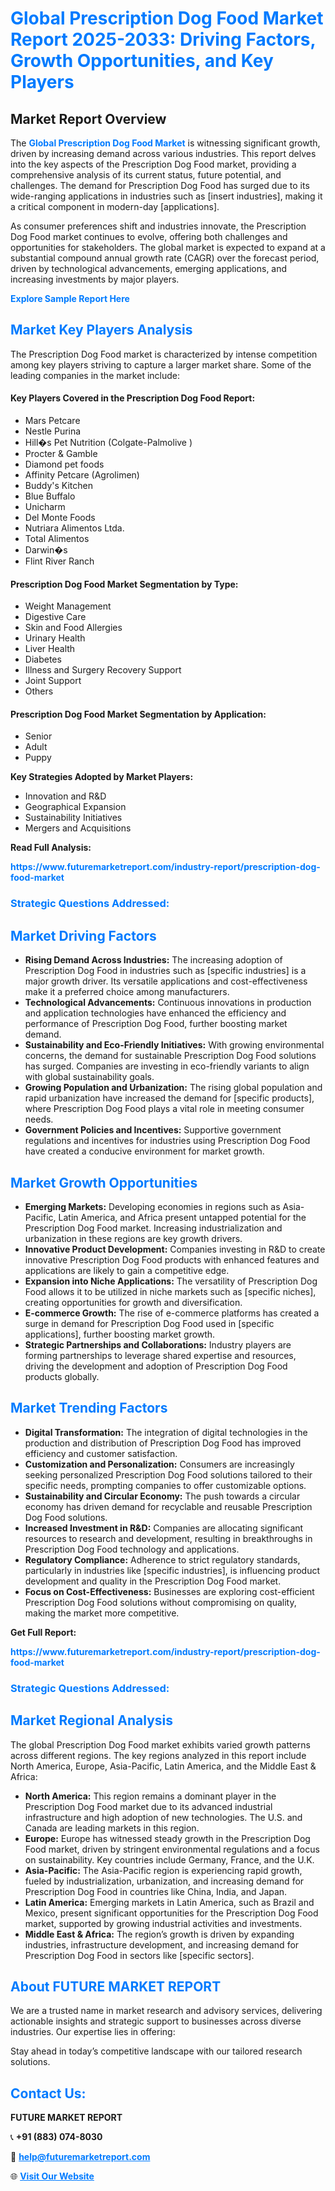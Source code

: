 <h1 style="color: #007BFF;">Global Prescription Dog Food Market Report 2025-2033: Driving Factors, Growth Opportunities, and Key Players</h1>

<section id="overview">
<h2>Market Report Overview</h2>
<p>The <a href="https://www.futuremarketreport.com/industry-report/prescription-dog-food-market" style="color: #007BFF; text-decoration: none;"><strong>Global Prescription Dog Food Market</strong></a> is witnessing significant growth, driven by increasing demand across various industries. This report delves into the key aspects of the Prescription Dog Food market, providing a comprehensive analysis of its current status, future potential, and challenges. The demand for Prescription Dog Food has surged due to its wide-ranging applications in industries such as [insert industries], making it a critical component in modern-day [applications].</p>
<p>As consumer preferences shift and industries innovate, the Prescription Dog Food market continues to evolve, offering both challenges and opportunities for stakeholders. The global market is expected to expand at a substantial compound annual growth rate (CAGR) over the forecast period, driven by technological advancements, emerging applications, and increasing investments by major players.</p>
</section>

<section id="overview">
<p><a href="https://www.futuremarketreport.com/request-sample/reportId=83879" style="color: #007BFF; text-decoration: none;"><strong>Explore Sample Report Here</strong></a></p>
</section>

<section id="key-players">
<h2 style="color: #007BFF;">Market Key Players Analysis</h2>
<p>The Prescription Dog Food market is characterized by intense competition among key players striving to capture a larger market share. Some of the leading companies in the market include:</p>
<h4>Key Players Covered in the Prescription Dog Food Report:</h4>
<ul><li>Mars Petcare</li><li>Nestle Purina</li><li>Hill�s Pet Nutrition (Colgate-Palmolive )</li><li>Procter &amp; Gamble</li><li>Diamond pet foods</li><li>Affinity Petcare (Agrolimen)</li><li>Buddy&#039;s Kitchen</li><li>Blue Buffalo</li><li>Unicharm</li><li>Del Monte Foods</li><li>Nutriara Alimentos Ltda.</li><li>Total Alimentos</li><li>Darwin�s</li><li>Flint River Ranch</li></ul>
<h4>Prescription Dog Food Market Segmentation by Type:</h4>
<ul><li>Weight Management</li><li>Digestive Care</li><li>Skin and Food Allergies</li><li>Urinary Health</li><li>Liver Health</li><li>Diabetes</li><li>Illness and Surgery Recovery Support</li><li>Joint Support</li><li>Others</li></ul>

<h4>Prescription Dog Food Market Segmentation by Application:</h4>
<ul><li>Senior</li><li>Adult</li><li>Puppy</li></ul>
<p><strong>Key Strategies Adopted by Market Players:</strong></p>
<ul>
<li>Innovation and R&D</li>
<li>Geographical Expansion</li>
<li>Sustainability Initiatives</li>
<li>Mergers and Acquisitions</li>
</ul>
</section>

<section>
<p><strong>Read Full Analysis: </strong></p><a href="https://www.futuremarketreport.com/industry-report/prescription-dog-food-market" style="color: #007BFF; text-decoration: none;"><strong>https://www.futuremarketreport.com/industry-report/prescription-dog-food-market</strong></a>
<h3 style="color: #007BFF;">Strategic Questions Addressed:</h3>
</section>

<section id="driving-factors">
<h2 style="color: #007BFF;">Market Driving Factors</h2>
<ul>
<li><strong>Rising Demand Across Industries:</strong> The increasing adoption of Prescription Dog Food in industries such as [specific industries] is a major growth driver. Its versatile applications and cost-effectiveness make it a preferred choice among manufacturers.</li>
<li><strong>Technological Advancements:</strong> Continuous innovations in production and application technologies have enhanced the efficiency and performance of Prescription Dog Food, further boosting market demand.</li>
<li><strong>Sustainability and Eco-Friendly Initiatives:</strong> With growing environmental concerns, the demand for sustainable Prescription Dog Food solutions has surged. Companies are investing in eco-friendly variants to align with global sustainability goals.</li>
<li><strong>Growing Population and Urbanization:</strong> The rising global population and rapid urbanization have increased the demand for [specific products], where Prescription Dog Food plays a vital role in meeting consumer needs.</li>
<li><strong>Government Policies and Incentives:</strong> Supportive government regulations and incentives for industries using Prescription Dog Food have created a conducive environment for market growth.</li>
</ul>
</section>

<section id="growth-opportunities">
<h2 style="color: #007BFF;">Market Growth Opportunities</h2>
<ul>
<li><strong>Emerging Markets:</strong> Developing economies in regions such as Asia-Pacific, Latin America, and Africa present untapped potential for the Prescription Dog Food market. Increasing industrialization and urbanization in these regions are key growth drivers.</li>
<li><strong>Innovative Product Development:</strong> Companies investing in R&D to create innovative Prescription Dog Food products with enhanced features and applications are likely to gain a competitive edge.</li>
<li><strong>Expansion into Niche Applications:</strong> The versatility of Prescription Dog Food allows it to be utilized in niche markets such as [specific niches], creating opportunities for growth and diversification.</li>
<li><strong>E-commerce Growth:</strong> The rise of e-commerce platforms has created a surge in demand for Prescription Dog Food used in [specific applications], further boosting market growth.</li>
<li><strong>Strategic Partnerships and Collaborations:</strong> Industry players are forming partnerships to leverage shared expertise and resources, driving the development and adoption of Prescription Dog Food products globally.</li>
</ul>
</section>

<section id="trending-factors">
<h2 style="color: #007BFF;">Market Trending Factors</h2>
<ul>
<li><strong>Digital Transformation:</strong> The integration of digital technologies in the production and distribution of Prescription Dog Food has improved efficiency and customer satisfaction.</li>
<li><strong>Customization and Personalization:</strong> Consumers are increasingly seeking personalized Prescription Dog Food solutions tailored to their specific needs, prompting companies to offer customizable options.</li>
<li><strong>Sustainability and Circular Economy:</strong> The push towards a circular economy has driven demand for recyclable and reusable Prescription Dog Food solutions.</li>
<li><strong>Increased Investment in R&D:</strong> Companies are allocating significant resources to research and development, resulting in breakthroughs in Prescription Dog Food technology and applications.</li>
<li><strong>Regulatory Compliance:</strong> Adherence to strict regulatory standards, particularly in industries like [specific industries], is influencing product development and quality in the Prescription Dog Food market.</li>
<li><strong>Focus on Cost-Effectiveness:</strong> Businesses are exploring cost-efficient Prescription Dog Food solutions without compromising on quality, making the market more competitive.</li>
</ul>
</section>

<section>
<p><strong>Get Full Report: </strong></p><a href="https://www.futuremarketreport.com/industry-report/prescription-dog-food-market" style="color: #007BFF; text-decoration: none;"><strong>https://www.futuremarketreport.com/industry-report/prescription-dog-food-market</strong></a>
<h3 style="color: #007BFF;">Strategic Questions Addressed:</h3>
</section>


<section id="regional-analysis">
<h2 style="color: #007BFF;">Market Regional Analysis</h2>
<p>The global Prescription Dog Food market exhibits varied growth patterns across different regions. The key regions analyzed in this report include North America, Europe, Asia-Pacific, Latin America, and the Middle East & Africa:</p>
<ul>
<li><strong>North America:</strong> This region remains a dominant player in the Prescription Dog Food market due to its advanced industrial infrastructure and high adoption of new technologies. The U.S. and Canada are leading markets in this region.</li>
<li><strong>Europe:</strong> Europe has witnessed steady growth in the Prescription Dog Food market, driven by stringent environmental regulations and a focus on sustainability. Key countries include Germany, France, and the U.K.</li>
<li><strong>Asia-Pacific:</strong> The Asia-Pacific region is experiencing rapid growth, fueled by industrialization, urbanization, and increasing demand for Prescription Dog Food in countries like China, India, and Japan.</li>
<li><strong>Latin America:</strong> Emerging markets in Latin America, such as Brazil and Mexico, present significant opportunities for the Prescription Dog Food market, supported by growing industrial activities and investments.</li>
<li><strong>Middle East & Africa:</strong> The region’s growth is driven by expanding industries, infrastructure development, and increasing demand for Prescription Dog Food in sectors like [specific sectors].</li>
</ul>
</section>

<footer>
<h2 style="color: #007BFF;">About FUTURE MARKET REPORT</h2>
<p>We are a trusted name in market research and advisory services, delivering actionable insights and strategic support to businesses across diverse industries. Our expertise lies in offering:</p>

<p>Stay ahead in today’s competitive landscape with our tailored research solutions.</p>

<h2 style="color: #007BFF;">Contact Us:</h2>
<p><strong>FUTURE MARKET REPORT</strong></p>
<p>📞 <strong>+91 (883) 074-8030</strong></p>
<p>📧 <strong><a href="mailto:help@futuremarketreport.com" style="color: #007BFF;">help@futuremarketreport.com</a></strong></p>
<p>🌐 <strong><a href="https://www.futuremarketreport.com/" style="color: #007BFF;">Visit Our Website</a></strong></p>
</footer>